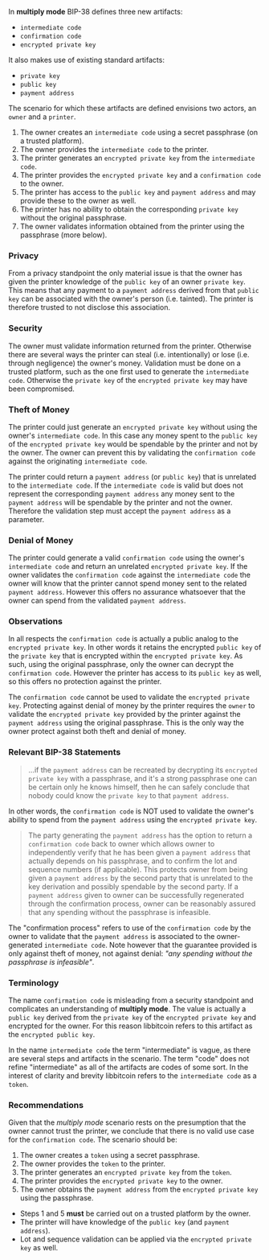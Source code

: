 In **multiply mode** BIP-38 defines three new artifacts:

* `intermediate code`
* `confirmation code`
* `encrypted private key`

It also makes use of existing standard artifacts:

* `private key`
* `public key`
* `payment address`

The scenario for which these artifacts are defined envisions two actors, an `owner` and a `printer`.

 1. The owner creates an `intermediate code` using a secret passphrase (on a trusted platform).
 2. The owner provides the `intermediate code` to the printer.
 3. The printer generates an `encrypted private key` from the `intermediate code`.
 4. The printer provides the `encrypted private key` and a `confirmation code` to the owner.
 5. The printer has access to the `public key` and `payment address` and may provide these to the owner as well.
 6. The printer has no ability to obtain the corresponding `private key` without the original passphrase.
 7. The owner validates information obtained from the printer using the passphrase (more below).

### Privacy
From a privacy standpoint the only material issue is that the owner has given the printer knowledge of the `public key` of an owner `private key`. This means that any payment to a `payment address` derived from that `public key` can be associated with the owner's person (i.e. tainted). The printer is therefore trusted to not disclose this association.

### Security
The owner must validate information returned from the printer. Otherwise there are several ways the printer can steal (i.e. intentionally) or lose (i.e. through negligence) the owner's money. Validation must be done on a trusted platform, such as the one first used to generate the `intermediate code`. Otherwise the `private key` of the `encrypted private key` may have been compromised.

### Theft of Money
The printer could just generate an `encrypted private key` without using the owner's `intermediate code`. In this case any money spent to the `public key` of the `encrypted private key` would be spendable by the printer and not by the owner. The owner can prevent this by validating the `confirmation code` against the originating `intermediate code`.

The printer could return a `payment address` (or `public key`) that is unrelated to the `intermediate code`. If the `intermediate code` is valid but does not represent the corresponding `payment address` any money sent to the `payment address` will be spendable by the printer and not the owner. Therefore the validation step must accept the `payment address` as a parameter.

### Denial of Money
The printer could generate a valid `confirmation code` using the owner's `intermediate code` and return an unrelated `encrypted private key`. If the owner validates the `confirmation code` against the `intermediate code` the owner will know that the printer cannot spend money sent to the related `payment address`. However this offers no assurance whatsoever that the owner can spend from the validated `payment address`.

### Observations
In all respects the `confirmation code` is actually a public analog to the `encrypted private key`. In other words it retains the encrypted `public key` of the `private key` that is encrypted within the `encrypted private key`. As such, using the original passphrase, only the owner can decrypt the `confirmation code`. However the printer has access to its `public key` as well, so this offers no protection against the printer.

The `confirmation code` cannot be used to validate the `encrypted private key`. Protecting against denial of money by the printer requires the `owner` to validate the `encrypted private key` provided by the printer against the `payment address` using the original passphrase. This is the only way the owner protect against both theft and denial of money.

### Relevant BIP-38 Statements
> ...if the `payment address` can be recreated by decrypting its `encrypted private key` with a passphrase, and it's a strong passphrase one can be certain only he knows himself, then he can safely conclude that nobody could know the `private key` to that `payment address`.

In other words, the `confirmation code` is NOT used to validate the owner's ability to spend from the `payment address` using the `encrypted private key`.

> The party generating the `payment address` has the option to return a `confirmation code` back to owner which allows owner to independently verify that he has been given a `payment address` that actually depends on his passphrase, and to confirm the lot and sequence numbers (if applicable). This protects owner from being given a `payment address` by the second party that is unrelated to the key derivation and possibly spendable by the second party. If a `payment address` given to owner can be successfully regenerated through the confirmation process, owner can be reasonably assured that any spending without the passphrase is infeasible.

The "confirmation process" refers to use of the `confirmation code` by the owner to validate that the `payment address` is associated to the owner-generated `intermediate code`. Note however that the guarantee provided is only against theft of money, not against denial: *"any spending without the passphrase is infeasible"*.

### Terminology
The name `confirmation code` is misleading from a security standpoint and complicates an understanding of **multiply mode**. The value is actually a `public key` derived from the `private key` of the `encrypted private key` and encrypted for the owner. For this reason libbitcoin refers to this artifact as the `encrypted public key`.

In the name `intermediate code` the term "intermediate" is vague, as there are several steps and artifacts in the scenario. The term "code" does not refine "intermediate" as all of the artifacts are codes of some sort. In the interest of clarity and brevity libbitcoin refers to the `intermediate code` as a `token`.

### Recommendations
Given that the *multiply mode* scenario rests on the presumption that the owner cannot trust the printer, we conclude that there is no valid use case for the `confirmation code`. The scenario should be:

 1. The owner creates a `token` using a secret passphrase.
 2. The owner provides the `token` to the printer.
 3. The printer generates an `encrypted private key` from the `token`.
 4. The printer provides the `encrypted private key` to the owner.
 5. The owner obtains the `payment address` from the `encrypted private key` using the passphrase.

 * Steps 1 and 5 **must** be carried out on a trusted platform by the owner.
 * The printer will have knowledge of the `public key` (and `payment address`).
 * Lot and sequence validation can be applied via the `encrypted private key` as well.